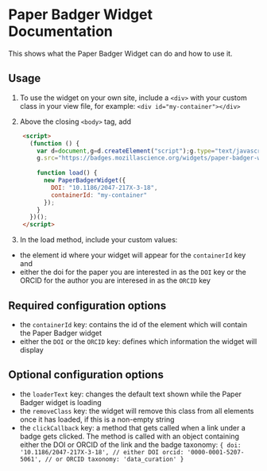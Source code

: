 # Paper Badger Widget Documentation
This shows what the Paper Badger Widget can do and how to use it.

## Usage
1. To use the widget on your own site, include a `<div>` with your custom class in your view file, for example:
    `<div id="my-container"></div>`

2. Above the closing `<body>` tag, add
  ```html
      <script>
        (function () {
          var d=document,g=d.createElement("script");g.type="text/javascript";g.async=!0;g.defer=!0;
          g.src="https://badges.mozillascience.org/widgets/paper-badger-widget.js";g.onload=load;d.body.appendChild(g);
      
          function load() {
            new PaperBadgerWidget({
              DOI: "10.1186/2047-217X-3-18",
              containerId: "my-container"
            });
          }
        })();
      </script>
  ```

3. In the load method, include your custom values:
  * the element id where your widget will appear for the `containerId` key and
  * either the doi for the paper you are interested in as the `DOI` key or the ORCID for the author you are interesed in as the `ORCID` key
  
## Required configuration options
  * the `containerId` key: contains the id of the element which will contain the Paper Badger widget
  * either the `DOI` or the `ORCID` key: defines which information the widget will display
  
## Optional configuration options
  * the `loaderText` key: changes the default text shown while the Paper Badger widget is loading
  * the `removeClass` key: the widget will remove this class from all elements once it has loaded, if this is a non-empty string
  * the `clickCallback` key: a method that gets called when a link under a badge gets clicked. The method is called with an object containing either the DOI or ORCID of the link and the badge taxonomy:
        ```
            {
                doi: '10.1186/2047-217X-3-18', // either DOI
                orcid: '0000-0001-5207-5061', // or ORCID
                taxonomy: 'data_curation'
            }
        ```
